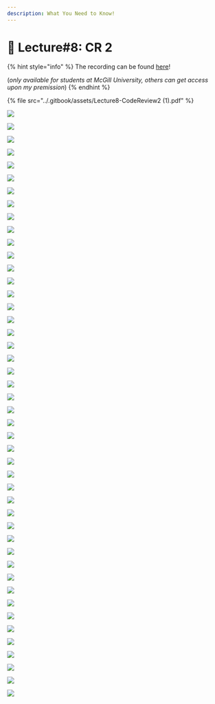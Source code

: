```yaml
---
description: What You Need to Know!
---
```


# 🙏 Lecture#8: CR 2

{% hint style="info" %}
The recording can be found [here](https://mcgill-my.sharepoint.com/:v:/g/personal/majid\_babaei\_mcgill\_ca/EWLqJNxI39JIlG7dMaya-8IBZwYmg2s3GResv6hGZCHzRw?e=G5jlqE)!

(_only available for students at McGill University, others can get access upon my premission_)
{% endhint %}

{% file src="../.gitbook/assets/Lecture8-CodeReview2 (1).pdf" %}

![](<../.gitbook/assets/image (5).png>)

![](<../.gitbook/assets/image (7).png>)

![](<../.gitbook/assets/image (8).png>)

![](<../.gitbook/assets/image (9).png>)

![](<../.gitbook/assets/image (10).png>)

![](<../.gitbook/assets/image (11).png>)

![](<../.gitbook/assets/image (12).png>)

![](<../.gitbook/assets/image (13).png>)

![](<../.gitbook/assets/image (14).png>)

![](<../.gitbook/assets/image (15).png>)

![](<../.gitbook/assets/image (16).png>)

![](<../.gitbook/assets/image (17).png>)

![](<../.gitbook/assets/image (18).png>)

![](<../.gitbook/assets/image (19).png>)

![](<../.gitbook/assets/image (20).png>)

![](<../.gitbook/assets/image (21).png>)

![](<../.gitbook/assets/image (22).png>)

![](<../.gitbook/assets/image (23).png>)

![](<../.gitbook/assets/image (24).png>)

![](<../.gitbook/assets/image (25).png>)

![](<../.gitbook/assets/image (26).png>)

![](<../.gitbook/assets/image (27).png>)

![](<../.gitbook/assets/image (28).png>)

![](<../.gitbook/assets/image (29).png>)

![](<../.gitbook/assets/image (30).png>)

![](<../.gitbook/assets/image (31).png>)

![](<../.gitbook/assets/image (32).png>)

![](<../.gitbook/assets/image (33).png>)

![](<../.gitbook/assets/image (34).png>)

![](<../.gitbook/assets/image (35).png>)

![](<../.gitbook/assets/image (36).png>)

![](<../.gitbook/assets/image (37).png>)

![](<../.gitbook/assets/image (38).png>)

![](<../.gitbook/assets/image (39).png>)

![](<../.gitbook/assets/image (40).png>)

![](<../.gitbook/assets/image (42).png>)

![](<../.gitbook/assets/image (43).png>)

![](<../.gitbook/assets/image (44).png>)

![](<../.gitbook/assets/image (45).png>)

![](<../.gitbook/assets/image (46).png>)

![](<../.gitbook/assets/image (47).png>)

![](<../.gitbook/assets/image (48).png>)

![](<../.gitbook/assets/image (49).png>)

![](<../.gitbook/assets/image (50).png>)

![](<../.gitbook/assets/image (51).png>)

![](<../.gitbook/assets/image (52).png>)

